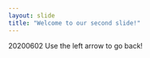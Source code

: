 ```yaml
---
layout: slide
title: "Welcome to our second slide!"
---
```

20200602
Use the left arrow to go back!
